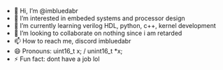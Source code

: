 - 👋 Hi, I’m @imbluedabr
- 👀 I’m interested in embeded systems and processor design
- 🌱 I’m currently learning verilog HDL, python, c++, kernel development
- 💞️ I’m looking to collaborate on nothing since i am retarded
- 📫 How to reach me, discord imbluedabr
- 😄 Pronouns: uint16_t x; / unint16_t *x;
- ⚡ Fun fact: dont have a job lol

<!---
ketamineismybenzin/ketamineismybenzin is a ✨ special ✨ repository because its `README.md` (this file) appears on your GitHub profile.
You can click the Preview link to take a look at your changes.
--->
